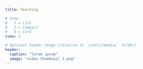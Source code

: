 ```yaml
---
title: Teaching

# View.
#   1 = List
#   2 = Compact
#   3 = Card
view: 1

# Optional header image (relative to `static/media/` folder).
header:
  caption: "lorem ipsum"
  image: "video thumbnail 3.png"
---
```

